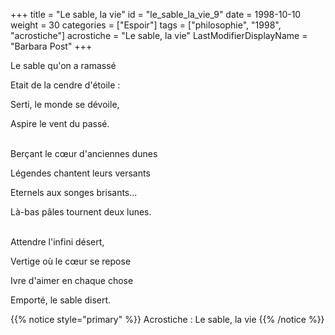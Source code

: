 +++
title = "Le sable, la vie"
id = "le_sable_la_vie_9"
date = 1998-10-10
weight = 30
categories = ["Espoir"]
tags = ["philosophie", "1998", "acrostiche"]
acrostiche = "Le sable, la vie"
LastModifierDisplayName = "Barbara Post"
+++

Le sable qu'on a ramassé

Etait de la cendre d'étoile :

Serti, le monde se dévoile,

Aspire le vent du passé.

 \
Berçant le cœur d'anciennes dunes

Légendes chantent leurs versants

Eternels aux songes brisants...

Là-bas pâles tournent deux lunes.

 \
Attendre l'infini désert,

Vertige où le cœur se repose

Ivre d'aimer en chaque chose

Emporté, le sable disert.

{{% notice style="primary" %}}
Acrostiche : Le sable, la vie
{{% /notice %}}
